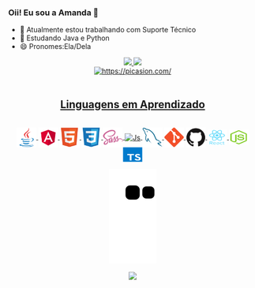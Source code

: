 ### Oii! Eu sou a Amanda   🌺
- 🔭 Atualmente estou trabalhando com  Suporte Técnico
- 🌱 Estudando Java e Python
- 😄 Pronomes:Ela/Dela

<div align=center>
  <a href="https://beacons.al/amanda-prado">  
  <img height=“180em” src="https://github-readme-stats.vercel.app/api?username=amanda-prado&show_icons=true&theme=dracula&include_all_comits=true&count_private=true"/>
  <img height=“180em” src="https://github-readme-stats.vercel.app/api/top-langs/?username=amanda-prado&layout=compact&langs_count=16&theme=dracula"/>
</div>
  
<div align=center>
  <a href="">
    <img src="https://media.discordapp.net/attachments/956024755599843338/956024859123650560/picasion.com_f0bb32843c683989d248db1d45c6a659.gif" width="300" height="300" border="0" alt="https://picasion.com/" /></a><br /><a href="https://picasion.com/">
  </div>
  
<br>
  
  <!--Skills -->
 <h2 align = center>
 Linguagens em Aprendizado
</h2>
  
<div align="center">
 <div style="display: inline_block"><br>
  <img align="center" alt="Java" height="40" width="40"  src="https://raw.githubusercontent.com/devicons/devicon/master/icons/java/java-original.svg" />
  <img align="center" alt="Angular" height="40" width="40" src="https://raw.githubusercontent.com/github/explore/80688e429a7d4ef2fca1e82350fe8e3517d3494d/topics/angular/angular.png" />
  <img align="center" alt="HTML" height="40" width="40" src="https://raw.githubusercontent.com/devicons/devicon/master/icons/html5/html5-original.svg" />
  <img align="center" alt="CSS" height="40" width="40" src="https://raw.githubusercontent.com/devicons/devicon/master/icons/css3/css3-original.svg" />
  <img align="center" alt="SCSS" height="40" width="40" src="https://raw.githubusercontent.com/github/explore/80688e429a7d4ef2fca1e82350fe8e3517d3494d/topics/sass/sass.png" />
  <img align="center" alt="Js" height="40" width="40" src="https://cdn.jsdelivr.net/gh/devicons/devicon/icons/javascript/javascript-original.svg" />
  <img align="center" alt="MySql" height="40" width="40" src="https://raw.githubusercontent.com/devicons/devicon/master/icons/mysql/mysql-original.svg" />
  <img align="center" alt="Git" width="40" height="40" style="max-width:100%;" src="https://raw.githubusercontent.com/devicons/devicon/master/icons/git/git-original.svg" />
  <img align="center" alt="GitHub" width="40" height="40" style="max-width:100%;" src="https://raw.githubusercontent.com/devicons/devicon/master/icons/github/github-original.svg" />
  <img align="center" alt="ReactJS" title="ReactJS" height="30" width="40" src="https://raw.githubusercontent.com/devicons/devicon/master/icons/react/react-original-wordmark.svg" />
  <img align="center" alt="NodeJS" title="NodeJS" height="30" width="40" src="https://raw.githubusercontent.com/devicons/devicon/master/icons/nodejs/nodejs-original.svg"/>
  <img align="center" alt="TypeScript" title="TypeScript" height="30" width="40" src="https://raw.githubusercontent.com/devicons/devicon/master/icons/typescript/typescript-original.svg"/>

</div>

  <div>
 
 
![Snake animation](https://github.com/amanda-prado/amanda-prado/blob/output/github-contribution-grid-snake.svg)
 
</div>

  <div align=center>
    <img src="https://github.com/punitkmryh/punitkmryh/blob/master/wave.svg" />
  </div>
